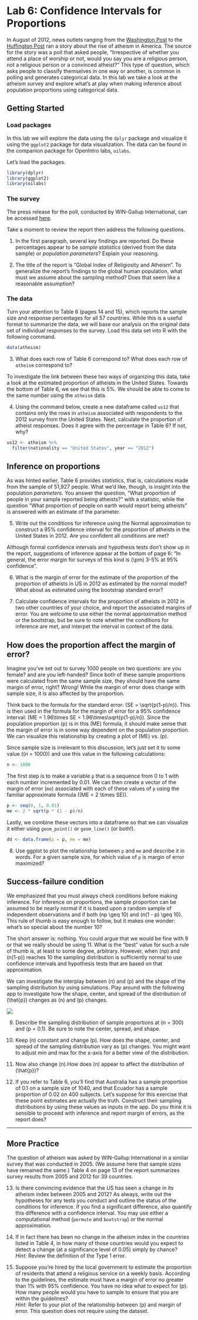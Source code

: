 Lab 6: Confidence Intervals for Proportions
================

In August of 2012, news outlets ranging from the [Washington
Post](http://www.washingtonpost.com/national/on-faith/poll-shows-atheism-on-the-rise-in-the-us/2012/08/13/90020fd6-e57d-11e1-9739-eef99c5fb285_story.html)
to the [Huffington
Post](http://www.huffingtonpost.com/2012/08/14/atheism-rise-religiosity-decline-in-america_n_1777031.html)
ran a story about the rise of atheism in America. The source for the
story was a poll that asked people, “Irrespective of whether you attend
a place of worship or not, would you say you are a religious person, not
a religious person or a convinced atheist?” This type of question, which
asks people to classify themselves in one way or another, is common in
polling and generates categorical data. In this lab we take a look at
the atheism survey and explore what’s at play when making inference
about population proportions using categorical data.

## Getting Started

### Load packages

In this lab we will explore the data using the `dplyr` package and
visualize it using the `ggplot2` package for data visualization. The
data can be found in the companion package for OpenIntro labs, `oilabs`.

Let’s load the packages.

``` r
library(dplyr)
library(ggplot2)
library(oilabs)
```

### The survey

The press release for the poll, conducted by WIN-Gallup International,
can be accessed
[here](https://sidmennt.is/wp-content/uploads/Gallup-International-um-tr%C3%BA-og-tr%C3%BAleysi-2012.pdf).

Take a moment to review the report then address the following questions.

1.  In the first paragraph, several key findings are reported. Do these
    percentages appear to be *sample statistics* (derived from the data
    sample) or *population parameters*? Explain your reasoning.

2.  The title of the report is “Global Index of Religiosity and
    Atheism”. To generalize the report’s findings to the global human
    population, what must we assume about the sampling method? Does that
    seem like a reasonable assumption?

### The data

Turn your attention to Table 6 (pages 14 and 15), which reports the
sample size and response percentages for all 57 countries. While this is
a useful format to summarize the data, we will base our analysis on the
original data set of individual responses to the survey. Load this data
set into R with the following command.

``` r
data(atheism)
```

3.  What does each row of Table 6 correspond to? What does each row of
    `atheism` correspond to?

To investigate the link between these two ways of organizing this data,
take a look at the estimated proportion of atheists in the United
States. Towards the bottom of Table 6, we see that this is 5%. We should
be able to come to the same number using the `atheism` data.

4.  Using the command below, create a new dataframe called `us12` that
    contains only the rows in `atheism` associated with respondents to
    the 2012 survey from the United States. Next, calculate the
    proportion of atheist responses. Does it agree with the percentage
    in Table 6? If not, why?

<!-- end list -->

``` r
us12 <- atheism %>%
  filter(nationality == "United States", year == "2012")
```

## Inference on proportions

As was hinted earlier, Table 6 provides *statistics*, that is,
calculations made from the sample of 51,927 people. What we’d like,
though, is insight into the population *parameters*. You answer the
question, “What proportion of people in your sample reported being
atheists?” with a statistic; while the question “What proportion of
people on earth would report being atheists” is answered with an
estimate of the parameter.

5.  Write out the conditions for inference using the Normal
    approximation to construct a 95% confidence interval for the
    proportion of atheists in the United States in 2012. Are you
    confident all conditions are met?

Although formal confidence intervals and hypothesis tests don’t show up
in the report, suggestions of inference appear at the bottom of page 6:
“In general, the error margin for surveys of this kind is \(\pm\) 3-5%
at 95% confidence”.

6.  What is the margin of error for the estimate of the proportion of
    the proportion of atheists in US in 2012 as estimated by the normal
    model? What about as estimated using the bootstrap standard error?

7.  Calculate confidence intervals for the proportion of atheists in
    2012 in two other countries of your choice, and report the
    associated margins of error. You are welcome to use either the
    normal approximation method or the bootstrap, but be sure to note
    whether the conditions for inference are met, and interpet the
    interval in context of the data.

## How does the proportion affect the margin of error?

Imagine you’ve set out to survey 1000 people on two questions: are you
female? and are you left-handed? Since both of these sample proportions
were calculated from the same sample size, they should have the same
margin of error, right? Wrong\! While the margin of error does change
with sample size, it is also affected by the proportion.

Think back to the formula for the standard error:
\(SE = \sqrt{p(1-p)/n}\). This is then used in the formula for the
margin of error for a 95% confidence interval:
\(ME = 1.96\times SE = 1.96\times\sqrt{p(1-p)/n}\). Since the population
proportion \(p\) is in this \(ME\) formula, it should make sense that
the margin of error is in some way dependent on the population
proportion. We can visualize this relationship by creating a plot of
\(ME\) vs. \(p\).

Since sample size is irrelevant to this discussion, let’s just set it to
some value (\(n = 1000\)) and use this value in the following
calculations:

``` r
n <- 1000
```

The first step is to make a variable `p` that is a sequence from 0 to 1
with each number incremented by 0.01. We can then create a vector of the
margin of error (`me`) associated with each of these values of `p` using
the familiar approximate formula (\(ME = 2 \times SE\)).

``` r
p <- seq(0, 1, 0.01)
me <- 2 * sqrt(p * (1 - p)/n)
```

Lastly, we combine these vectors into a dataframe so that we can
visualize it either using `geom_point()` or `geom_line()` (or both\!).

``` r
dd <- data.frame(p = p, me = me)
```

8.  Use ggplot to plot the relationship between `p` and `me` and
    describe it in words. For a given sample size, for which value of
    `p` is margin of error maximized?

## Success-failure condition

We emphasized that you must always check conditions before making
inference. For inference on proportions, the sample proportion can be
assumed to be nearly normal if it is based upon a random sample of
independent observations and if both \(np \geq 10\) and
\(n(1 - p) \geq 10\). This rule of thumb is easy enough to follow, but
it makes one wonder: what’s so special about the number 10?

The short answer is: nothing. You could argue that we would be fine with
9 or that we really should be using 11. What is the “best” value for
such a rule of thumb is, at least to some degree, arbitrary. However,
when \(np\) and \(n(1-p)\) reaches 10 the sampling distribution is
sufficiently normal to use confidence intervals and hypothesis tests
that are based on that approximation.

We can investigate the interplay between \(n\) and \(p\) and the shape
of the sampling distribution by using simulations. Play around with the
following app to investigate how the shape, center, and spread of the
distribution of \(\hat{p}\) changes as \(n\) and \(p\)
changes.

[![](06-confidence-intervals-for-p_files/figure-gfm/unnamed-chunk-10-1.png)](https://ismay.shinyapps.io/shinyDist/)<!-- -->

9.  Describe the sampling distribution of sample proportions at
    \(n = 300\) and \(p = 0.1\). Be sure to note the center, spread, and
    shape.

10. Keep \(n\) constant and change \(p\). How does the shape, center,
    and spread of the sampling distribution vary as \(p\) changes. You
    might want to adjust min and max for the x-axis for a better view of
    the distribution.

11. Now also change \(n\).How does \(n\) appear to affect the
    distribution of \(\hat{p}\)?

12. If you refer to Table 6, you’ll find that Australia has a sample
    proportion of 0.1 on a sample size of 1040, and that Ecuador has a
    sample proportion of 0.02 on 400 subjects. Let’s suppose for this
    exercise that these point estimates are actually the truth.
    Construct their sampling distributions by using these values as
    inputs in the app. Do you think it is sensible to proceed with
    inference and report margin of errors, as the report does?

-----

## More Practice

The question of atheism was asked by WIN-Gallup International in a
similar survey that was conducted in 2005. (We assume here that sample
sizes have remained the same.) Table 4 on page 13 of the report
summarizes survey results from 2005 and 2012 for 39 countries.

13. Is there convincing evidence that the US has seen a change in its
    atheism index between 2005 and 2012? As always, write out the
    hypotheses for any tests you conduct and outline the status of the
    conditions for inference. If you find a significant difference, also
    quantify this difference with a confidence interval. You may use
    either a computational method (`permute` and `bootstrap`) or the
    normal approximation.

14. If in fact there has been no change in the atheism index in the
    countries listed in Table 4, in how many of those countries would
    you expect to detect a change (at a significance level of 0.05)
    simply by chance?  
    *Hint:* Review the definition of the Type 1 error.

15. Suppose you’re hired by the local government to estimate the
    proportion of residents that attend a religious service on a weekly
    basis. According to the guidelines, the estimate must have a margin
    of error no greater than 1% with 95% confidence. You have no idea
    what to expect for \(p\). How many people would you have to sample
    to ensure that you are within the guidelines?  
    *Hint:* Refer to your plot of the relationship between \(p\) and
    margin of error. This question does not require using the dataset.
